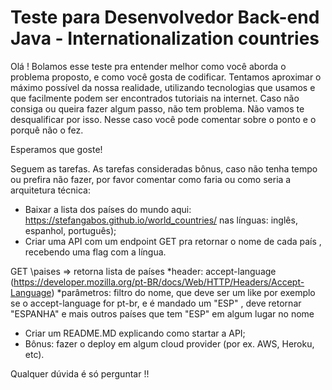 # Teste para Desenvolvedor Back-end Java - Internationalization countries

Olá ! 
Bolamos esse teste pra entender melhor como você aborda o problema proposto, e como você gosta de codificar. Tentamos aproximar o máximo possível da nossa realidade, utilizando tecnologias que usamos e que facilmente podem ser encontrados tutoriais na internet.
Caso não consiga ou queira fazer algum passo, não tem problema. Não vamos te desqualificar por isso. Nesse caso você pode comentar sobre o ponto e o porquê não o fez. 

Esperamos que goste!

Seguem as tarefas. As tarefas consideradas bônus, caso não tenha tempo ou prefira não fazer, por favor comentar como faria ou como seria a arquitetura técnica:

- Baixar a lista dos países do mundo aqui: https://stefangabos.github.io/world_countries/ nas línguas: inglês, espanhol, português);
- Criar uma API com um endpoint GET pra retornar o nome de cada país , recebendo uma flag com a língua.

GET \paises => retorna lista de países
*header: accept-language (https://developer.mozilla.org/pt-BR/docs/Web/HTTP/Headers/Accept-Language)
*parâmetros: filtro do nome, que deve ser um like por exemplo se o accept-language for pt-br, e é mandado um "ESP" , deve retornar "ESPANHA" e mais outros países que tem "ESP" em algum lugar no nome

- Criar um README.MD explicando como startar a API;
- Bônus: fazer o deploy em algum cloud provider (por ex. AWS, Heroku, etc).

Qualquer dúvida é só perguntar !!
